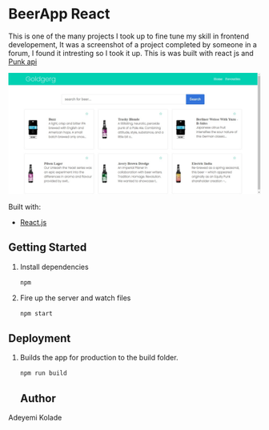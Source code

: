 # BeerApp React

This is one of the many projects I took up to fine tune my skill in frontend developement, It was a screenshot of a project completed by someone in a forum, I found it intresting so I took it up. This is was built with react js and [Punk api](https://api.punkapi.com)

![demo](https://github.com/theophilly/beerApp-vanillaJS/blob/master/Goldgerg.png?raw=true)

Built with:

- [React.js](https://reactjs.org/)

## Getting Started

1. Install dependencies

   ```bash
   npm
   ```

2. Fire up the server and watch files

   ```bash
   npm start
   ```

## Deployment

1. Builds the app for production to the build folder.

   ```bash
   npm run build
   ```
   ## Author
Adeyemi Kolade
